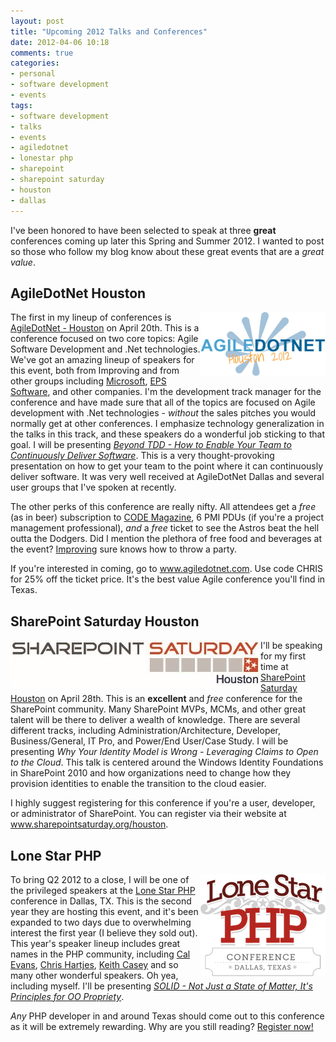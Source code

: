 ```yaml
---
layout: post
title: "Upcoming 2012 Talks and Conferences"
date: 2012-04-06 10:18
comments: true
categories: 
- personal
- software development
- events
tags:
- software development
- talks
- events
- agiledotnet
- lonestar php
- sharepoint
- sharepoint saturday
- houston
- dallas
---
```


I've been honored to have been selected to speak at three <strong>great</strong> conferences coming up later this Spring and Summer 2012. I wanted to post so those who follow my blog know about these great events that are a <em>great value</em>. 
<!--more-->
<h2>AgileDotNet Houston</h2>

<img src="/images/posts/agiledotnet-houston.png" width="200" height="103" alt="AgileDotNet Houston 2012" style="float: right;" />

The first in my lineup of conferences is <a href="http://www.agiledotnet.com/" target="_blank">AgileDotNet - Houston</a> on April 20th. This is a conference focused on two core topics: Agile Software Development and .Net technologies. We've got an amazing lineup of speakers for this event, both from Improving and from other groups including <a href="http://www.microsoft.com/">Microsoft</a>, <a href="http://www.eps-software.com/" target="_blank">EPS Software</a>, and other companies. I'm the development track manager for the conference and have made sure that all of the topics are focused on Agile development with .Net technologies - <em>without</em> the sales pitches you would normally get at other conferences. I emphasize technology generalization in the talks in this track, and these speakers do a wonderful job sticking to that goal. I will be presenting <a href="http://www.agiledotnet.com/2012/03/beyond-tdd-how-to-enable-your-team-to-continuously-deliver-software"><em>Beyond TDD - How to Enable Your Team to Continuously Deliver Software</em></a>. This is a very thought-provoking presentation on how to get your team to the point where it can continuously deliver software. It was very well received at AgileDotNet Dallas and several user groups that I've spoken at recently. 

The other perks of this conference are really nifty. All attendees get a <em>free</em> (as in beer) subscription to <a href="http://www.codemag.com/" target="_blank">CODE Magazine</a>, 6 PMI PDUs (if you're a project management professional), <em>and</em> a <em>free</em> ticket to see the Astros beat the hell outta the Dodgers. Did I mention the plethora of free food and beverages at the event? <a href="http://www.improvingenterprises.com/" target="_blank">Improving</a> sure knows how to throw a party. 


If you're interested in coming, go to <a href="http://www.agiledotnet.com" target="_blank">www.agiledotnet.com</a>.  Use code CHRIS for 25% off the ticket price.  It's the best value Agile conference you'll find in Texas. 


<h2>SharePoint Saturday Houston</h2>

<img src="/images/posts/sharepointsaturday-houston.jpg" width="400" height="75" alt="SharePoint Saturday - Houston" style="float: left;" />

I'll be speaking for my first time at <a href="http://www.sharepointsaturday.org/houston/" target="_blank">SharePoint Saturday Houston</a> on April 28th. This is an <strong>excellent</strong> and <em>free</em> conference for the SharePoint community. Many SharePoint MVPs, MCMs, and other great talent will be there to deliver a wealth of knowledge. There are several different tracks, including Administration/Architecture, Developer, Business/General, IT Pro, and Power/End User/Case Study. I will be presenting <em>Why Your Identity Model is Wrong - Leveraging Claims to Open to the Cloud</em>. This talk is centered around the Windows Identity Foundations in SharePoint 2010 and how organizations need to change how they provision identities to enable the transition to the cloud easier. 

I highly suggest registering for this conference if you're a user, developer, or administrator of SharePoint. You can register via their website at <a href="http://www.sharepointsaturday.org/houston" target="_blank">www.sharepointsaturday.org/houston</a>.

<h2>Lone Star PHP</h2>

<img src="/images/posts/lsp-logo.png" width="200" height="163" alt="Lone Star PHP" style="float: right;" />

To bring Q2 2012 to a close, I will be one of the privileged speakers at the <a href="http://www.lonestarphp.com" target="_blank">Lone Star PHP</a> conference in Dallas, TX. This is the second year they are hosting this event, and it's been expanded to two days due to overwhelming interest the first year (I believe they sold out). This year's speaker lineup includes great names in the PHP community, including <a href="http://calevans.com/" target="_blank">Cal Evans</a>, <a href="http://www.littlehart.net/" target="_blank">Chris Hartjes</a>, <a href="http://caseysoftware.com" target="_blank">Keith Casey</a> and so many other wonderful speakers. Oh yea, including myself. I'll be presenting <a href="http://lonestarphp.com/schedule" target="_blank"><em>SOLID - Not Just a State of Matter, It's Principles for OO Propriety</em></a>. 

<em>Any</em> PHP developer in and around Texas should come out to this conference as it will be extremely rewarding. Why are you still reading? <a href="http://lonestarphp.com/registration">Register now!</a>


